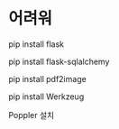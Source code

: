 # 어려워

pip install flask

pip install flask-sqlalchemy

pip install pdf2image

pip install Werkzeug

Poppler 설치
